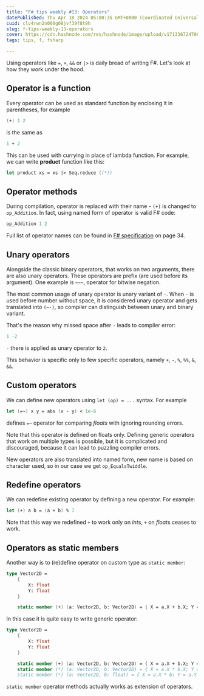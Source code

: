 ```yaml
---
title: "F# tips weekly #13: Operators"
datePublished: Thu Apr 18 2024 05:00:35 GMT+0000 (Coordinated Universal Time)
cuid: clv4rwn2n000g08jvf39f8t9h
slug: f-tips-weekly-13-operators
cover: https://cdn.hashnode.com/res/hashnode/image/upload/v1713367247086/b651e10d-1d73-495f-a3bf-8b51a00eff7a.jpeg
tags: tips, f, fsharp

---
```


Using operators like `=`, `+`, `&&` or `|>` is daily bread of writing F#. Let's look at how they work under the hood.

## Operator is a function

Every operator can be used as standard function by enclosing it in parentheses, for example

```fsharp
(+) 1 2
```

is the same as

```fsharp
1 + 2
```

This can be used with currying in place of lambda function. For example, we can write **product** function like this:

```fsharp
let product xs = xs |> Seq.reduce ((*))
```

## Operator methods

During compilation, operator is replaced with their name - `(+)` is changed to `op_Addition`. In fact, using named form of operator is valid F# code:

```fsharp
op_Addition 1 2
```

Full list of operator names can be found in [F# specification](https://fsharp.org/specs/language-spec/4.1/FSharpSpec-4.1-latest.pdf) on page 34.

## Unary operators

Alongside the classic binary operators, that works on two arguments, there are also unary operators. These operators are prefix (are used before its argument). One example is `~~~`, operator for bitwise negation.

The most common usage of unary operator is unary variant of `-`. When `-` is used before number without space, it is considered unary operator and gets translated into `(~-)`, so compiler can distinguish between unary and binary variant.

That's the reason why missed space after `-` leads to compiler error:

```fsharp
1 -2
```

`-` there is applied as unary operator to `2`.

This behavior is specific only to few specific operators, namely `+`, `-`, `%`, `%%`, `&`, `&&`.

## Custom operators

We can define new operators using `let (op) = ...` syntax. For example

```fsharp
let (=~) x y = abs (x - y) < 1e-6
```

defines `=~` operator for comparing *floats* with ignoring rounding errors.

Note that this operator is defined on floats only. Defining generic operators that work on multiple types is possible, but it is complicated and discouraged, because it can lead to puzzling compiler errors.

New operators are also translated into named form, new name is based on character used, so in our case we get `op_EqualsTwiddle`.

## Redefine operators

We can redefine existing operator by defining a new operator. For example:

```fsharp
let (+) a b = (a + b) % 7
```

Note that this way we redefined `+` to work only on *int*s, `+` on *float*s ceases to work.

## Operators as static members

Another way is to (re)define operator on custom type as `static member`:

```fsharp
type Vector2D =
    {
        X: float
        Y: float
    }

    static member (+) (a: Vector2D, b: Vector2D) = { X = a.X + b.X; Y = a.Y + b.Y }
```

In this case it is quite easy to write generic operator:

```fsharp
type Vector2D =
    {
        X: float
        Y: float
    }

    static member (+) (a: Vector2D, b: Vector2D) = { X = a.X + b.X; Y = a.Y + b.Y }
    static member (*) (a: Vector2D, b: Vector2D) = { X = a.X * b.X; Y = a.Y * b.Y }
    static member (*) (a: Vector2D, b: float) = { X = a.X * b; Y = a.Y * b }
```

`static member` operator methods actually works as extension of operators.